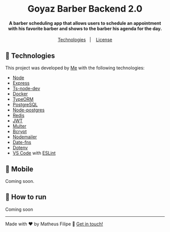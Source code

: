 <h1 align="center">
    Goyaz Barber Backend 2.0
</h1>

<h4 align="center">
  A barber scheduling app that allows users to schedule an appointment with his favorite barber and shows to the barber his agenda for the day.
</h4>

<!-- <p align="center">
  <img alt="GitHub top language" src="https://img.shields.io/github/languages/top/lukemorales/gobarber-api.svg">

  <img alt="GitHub language count" src="https://img.shields.io/github/languages/count/lukemorales/gobarber-api.svg">

  <a href="https://www.codacy.com/app/lukemorales/gobarber-api?utm_source=github.com&amp;utm_medium=referral&amp;utm_content=lukemorales/gobarber-api&amp;utm_campaign=Badge_Grade">
    <img alt="Codacy grade" src="https://img.shields.io/codacy/grade/70c8e79c83b442278f6c276ebf117ae4.svg">
  </a>

  <img alt="Repository size" src="https://img.shields.io/github/repo-size/lukemorales/gobarber-api.svg">
  <a href="https://github.com/lukemorales/gobarber-api/commits/master">
    <img alt="GitHub last commit" src="https://img.shields.io/github/last-commit/lukemorales/gobarber-api.svg">
  </a>

  <a href="https://github.com/lukemorales/gobarber-api/issues">
    <img alt="Repository issues" src="https://img.shields.io/github/issues/lukemorales/gobarber-api.svg">
  </a>

  <img alt="GitHub" src="https://img.shields.io/github/license/lukemorales/gobarber-api.svg">
</p> -->

<p align="center">
  <a href="#rocket-technologies">Technologies</a>&nbsp;&nbsp;&nbsp;|&nbsp;&nbsp;&nbsp;
  <a href="#memo-license">License</a>
</p>

## :crystal_ball: Technologies

This project was developed by [Me](https://www.linkedin.com/in/matheus-filipe-351106186/) with the following technologies:

- [Node][nodejs]
- [Express](https://expressjs.com/)
- [Ts-node-dev](https://www.npmjs.com/package/ts-node-dev)
- [Docker](https://www.docker.com/docker-community)
- [TypeORM](https://typeorm.io/)
- [PostgreSQL](https://www.postgresql.org/)
- [Node-postgres](https://www.npmjs.com/package/pg)
- [Redis](https://redis.io/)
- [JWT](https://jwt.io/)
- [Multer](https://github.com/expressjs/multer)
- [Bcrypt](https://www.npmjs.com/package/bcrypt)
- [Nodemailer](https://nodemailer.com/about/)
- [Date-fns](https://date-fns.org/)
- [Dotenv](https://www.npmjs.com/package/dotenv)
- [VS Code][vc] with [ESLint][vceslint]

## :iphone: Mobile

Coming soon.

## :rocket: How to run

Coming soon

---

Made with ♥ by Matheus Filipe :wave: [Get in touch!](https://www.linkedin.com/in/matheus-filipe-351106186/)

[nodejs]: https://nodejs.org/
[yarn]: https://yarnpkg.com/
[vc]: https://code.visualstudio.com/
[vceditconfig]: https://marketplace.visualstudio.com/items?itemName=EditorConfig.EditorConfig
[vceslint]: https://marketplace.visualstudio.com/items?itemName=dbaeumer.vscode-eslint
